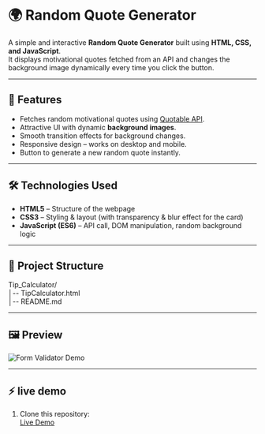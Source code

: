 # 🌍 Random Quote Generator  

A simple and interactive **Random Quote Generator** built using **HTML, CSS, and JavaScript**.  
It displays motivational quotes fetched from an API and changes the background image dynamically every time you click the button.  

---

## 🚀 Features
- Fetches random motivational quotes using [Quotable API](https://api.quotable.io/).  
- Attractive UI with dynamic **background images**.  
- Smooth transition effects for background changes.  
- Responsive design – works on desktop and mobile.  
- Button to generate a new random quote instantly.  

---

## 🛠️ Technologies Used
- **HTML5** – Structure of the webpage  
- **CSS3** – Styling & layout (with transparency & blur effect for the card)  
- **JavaScript (ES6)** – API call, DOM manipulation, random background logic  

---

## 📂 Project Structure
Tip_Calculator/<br>
│-- TipCalculator.html<br>
│-- README.md

---

## 🖼️ Preview  

![Form Validator Demo](image/SS_FORM.png)

---

## ⚡ live demo 
1. Clone this repository:  
[Live Demo](https://yusuf-maxx.github.io/Randon_Quote_Genretor/)



